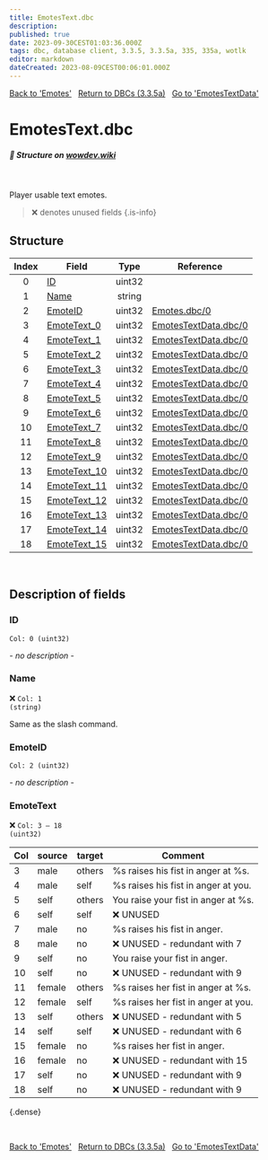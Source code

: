 ```yaml
---
title: EmotesText.dbc
description:
published: true
date: 2023-09-30CEST01:03:36.000Z
tags: dbc, database client, 3.3.5, 3.3.5a, 335, 335a, wotlk
editor: markdown
dateCreated: 2023-08-09CEST00:06:01.000Z
---
```

<a href="https://trinitycore.info/files/DBC/335/emotes" class="mt-5 v-btn v-btn--depressed v-btn--flat v-btn--outlined theme--light v-size--default darkblue--text text--lighten-3"><span class="v-btn__content"><i aria-hidden="true" class="v-icon notranslate v-icon--left mdi mdi-arrow-left theme--light"></i><span>Back to 'Emotes'</span></span></a>&nbsp;&nbsp;&nbsp;<a href="https://trinitycore.info/files/DBC/335/DBC" class="mt-5 v-btn v-btn--depressed v-btn--flat v-btn--outlined theme--light v-size--default darkblue--text text--lighten-3"><span class="v-btn__content"><i aria-hidden="true" class="v-icon notranslate v-icon--left mdi mdi-home-outline theme--light"></i><span>Return to DBCs (3.3.5a)</span></span></a>&nbsp;&nbsp;&nbsp;<a href="https://trinitycore.info/files/DBC/335/emotestextdata" class="mt-5 v-btn v-btn--depressed v-btn--flat v-btn--outlined theme--light v-size--default darkblue--text text--lighten-3"><span class="v-btn__content"><span>Go to 'EmotesTextData'</span><i aria-hidden="true" class="v-icon notranslate v-icon--right mdi mdi-arrow-right theme--light"></i></span></a>

# EmotesText.dbc
##### :pencil: Structure on [wowdev.wiki](https://wowdev.wiki/DB/EmotesText)
&nbsp;

Player usable text emotes.

> :x: denotes unused fields
{.is-info}


## Structure

| Index | Field | Type | Reference |
| :---: | --- | :---: | --- |
| 0 | [ID](#id-alt) | uint32 |  |
| 1 | [Name](#name-alt) | string |  |
| 2 | [EmoteID](#emoteid) | uint32 | [Emotes.dbc/0](/files/DBC/335/emotes#id-alt) |
| 3 | [EmoteText_0](#emotetext) | uint32 | [EmotesTextData.dbc/0](/files/DBC/335/emotestextdata#id-alt) |
| 4 | [EmoteText_1](#emotetext) | uint32 | [EmotesTextData.dbc/0](/files/DBC/335/emotestextdata#id-alt) |
| 5 | [EmoteText_2](#emotetext) | uint32 | [EmotesTextData.dbc/0](/files/DBC/335/emotestextdata#id-alt) |
| 6 | [EmoteText_3](#emotetext) | uint32 | [EmotesTextData.dbc/0](/files/DBC/335/emotestextdata#id-alt) |
| 7 | [EmoteText_4](#emotetext) | uint32 | [EmotesTextData.dbc/0](/files/DBC/335/emotestextdata#id-alt) |
| 8 | [EmoteText_5](#emotetext) | uint32 | [EmotesTextData.dbc/0](/files/DBC/335/emotestextdata#id-alt) |
| 9 | [EmoteText_6](#emotetext) | uint32 | [EmotesTextData.dbc/0](/files/DBC/335/emotestextdata#id-alt) |
| 10 | [EmoteText_7](#emotetext) | uint32 | [EmotesTextData.dbc/0](/files/DBC/335/emotestextdata#id-alt) |
| 11 | [EmoteText_8](#emotetext) | uint32 | [EmotesTextData.dbc/0](/files/DBC/335/emotestextdata#id-alt) |
| 12 | [EmoteText_9](#emotetext) | uint32 | [EmotesTextData.dbc/0](/files/DBC/335/emotestextdata#id-alt) |
| 13 | [EmoteText_10](#emotetext) | uint32 | [EmotesTextData.dbc/0](/files/DBC/335/emotestextdata#id-alt) |
| 14 | [EmoteText_11](#emotetext) | uint32 | [EmotesTextData.dbc/0](/files/DBC/335/emotestextdata#id-alt) |
| 15 | [EmoteText_12](#emotetext) | uint32 | [EmotesTextData.dbc/0](/files/DBC/335/emotestextdata#id-alt) |
| 16 | [EmoteText_13](#emotetext) | uint32 | [EmotesTextData.dbc/0](/files/DBC/335/emotestextdata#id-alt) |
| 17 | [EmoteText_14](#emotetext) | uint32 | [EmotesTextData.dbc/0](/files/DBC/335/emotestextdata#id-alt) |
| 18 | [EmoteText_15](#emotetext) | uint32 | [EmotesTextData.dbc/0](/files/DBC/335/emotestextdata#id-alt) |
&nbsp;
## Description of fields

### ID <!-- {#id-alt} -->
<code>Col: 0 (uint32)</code>

*- no description -*
&nbsp;

### Name <!-- {#name-alt} -->
:x: <code>Col: 1 (string)</code>

Same as the slash command.
&nbsp;

### EmoteID
<code>Col: 2 (uint32)</code>

*- no description -*
&nbsp;

### EmoteText
:x: <code>Col: 3 &ndash; 18 (uint32)</code>

| Col | source | target | Comment |
|-----|--------|--------|---------|
| 3 | male | others | %s raises his fist in anger at %s. |
| 4 | male | self | %s raises his fist in anger at you. |
| 5 | self | others | You raise your fist in anger at %s. |
| 6 | self | self | :x: UNUSED |
| 7 | male | no | %s raises his fist in anger. |
| 8 | male | no | :x: UNUSED - redundant with 7 |
| 9 | self | no | You raise your fist in anger. |
| 10 | self | no | :x: UNUSED - redundant with 9 |
| 11 | female | others | %s raises her fist in anger at %s. |
| 12 | female | self | %s raises her fist in anger at you. |
| 13 | self | others | :x: UNUSED - redundant with 5 |
| 14 | self | self | :x: UNUSED - redundant with 6 |
| 15 | female | no | %s raises her fist in anger. |
| 16 | female | no | :x: UNUSED - redundant with 15 |
| 17 | self | no | :x: UNUSED - redundant with 9 |
| 18 | self | no | :x: UNUSED - redundant with 9 |
{.dense}

&nbsp;

<a href="https://trinitycore.info/files/DBC/335/emotes" class="mt-5 v-btn v-btn--depressed v-btn--flat v-btn--outlined theme--light v-size--default darkblue--text text--lighten-3"><span class="v-btn__content"><i aria-hidden="true" class="v-icon notranslate v-icon--left mdi mdi-arrow-left theme--light"></i><span>Back to 'Emotes'</span></span></a>&nbsp;&nbsp;&nbsp;<a href="https://trinitycore.info/files/DBC/335/DBC" class="mt-5 v-btn v-btn--depressed v-btn--flat v-btn--outlined theme--light v-size--default darkblue--text text--lighten-3"><span class="v-btn__content"><i aria-hidden="true" class="v-icon notranslate v-icon--left mdi mdi-home-outline theme--light"></i><span>Return to DBCs (3.3.5a)</span></span></a>&nbsp;&nbsp;&nbsp;<a href="https://trinitycore.info/files/DBC/335/emotestextdata" class="mt-5 v-btn v-btn--depressed v-btn--flat v-btn--outlined theme--light v-size--default darkblue--text text--lighten-3"><span class="v-btn__content"><span>Go to 'EmotesTextData'</span><i aria-hidden="true" class="v-icon notranslate v-icon--right mdi mdi-arrow-right theme--light"></i></span></a>
